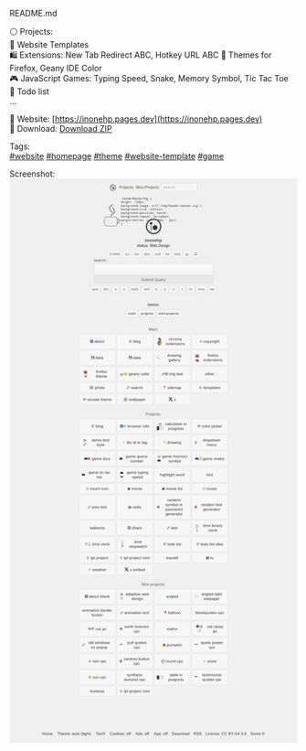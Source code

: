 README.md

⚪ Projects:  
📄 Website Templates  
🛍 Extensions: New Tab Redirect ABC, Hotkey URL ABC
🎨 Themes for Firefox, Geany IDE Color  
🎮 JavaScript Games: Typing Speed, Snake, Memory Symbol, Tic Tac Toe  
📝 Todo list  
...  


🔗 Website: [https://inonehp.pages.dev](https://inonehp.pages.dev)  
💾 Download: [Download ZIP](https://github.com/inonehp/inonehp.pages.dev/archive/refs/heads/main.zip)  

Tags:  
[#website](https://github.com/topics/website?s=updated)
[#homepage](https://github.com/topics/homepage?s=updated)
[#theme](https://github.com/topics/theme?s=updated)
[#website-template](https://github.com/topics/website-template?s=updated)
[#game](https://github.com/topics/game?s=updated)

  
Screenshot:  
![screenshot](/img/screenshot.png)  
 
